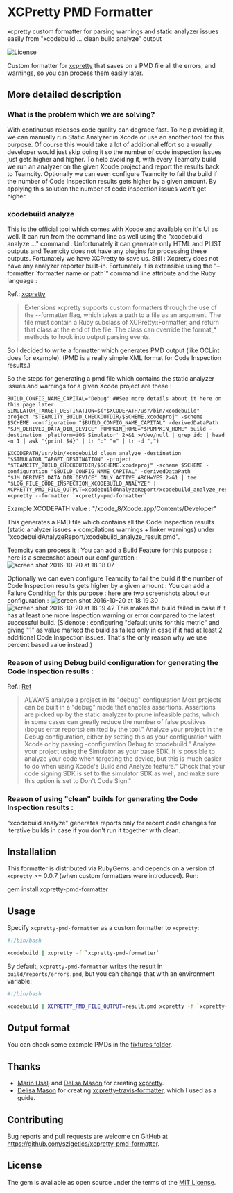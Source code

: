 # XCPretty PMD Formatter
xcpretty custom formatter for parsing warnings and static analyzer issues easily from "xcodebuild ... clean build analyze" output

[![License](http://img.shields.io/badge/license-MIT-green.svg?style=flat)](LICENSE.txt)

Custom formatter for [xcpretty](https://github.com/supermarin/xcpretty) that saves on a PMD file all the errors, and warnings, so you can process them easily later.

## More detailed description

### What is the problem which we are solving?
With continuous releases code quality can degrade fast. To help avoiding it, we can manually run Static Analyzer in Xcode or use an another tool for this purpose.
Of course this would take a lot of additional effort so a usually developer would just skip doing it so the number of code inspection issues just gets higher and higher. To help avoiding it, with every Teamcity build we run an analyzer on the given Xcode project and report the results back to Teamcity. Optionally we can even configure Teamcity to fail the build if the number of Code Inspection results gets higher by a given amount.
By applying this solution the number of code inspection issues won't get higher. 


### xcodebuild analyze
This is the official tool which comes with Xcode and available on it's UI as well.
It can run from the command line as well using the "xcodebuild analyze ..." command .
Unfortunately it can generate only HTML and PLIST outputs and Teamcity does not have any plugins for processing these outputs.
Fortunately we have XCPretty to save us. Still : Xcpretty does not have any analyzer reporter built-in. Fortunately it is extensible using the "–formatter \`formatter name or path\`" command line attribute and the Ruby language : 

Ref.: [xcpretty](https://github.com/supermarin/xcpretty)
> Extensions
> xcpretty supports custom formatters through the use of the --formatter flag, which takes a path to a file as an argument. The file must contain a Ruby subclass of XCPretty::Formatter, and return that class at the end of the file. The class can override the format_* methods to hook into output parsing events.

So I decided to write a formatter which generates PMD output (like OCLint does for example). (PMD is a really simple XML format for Code Inspection results.)

So the steps for generating a pmd file which contains the static analyzer issues and warnings for a given Xcode project are these : 

```
BUILD_CONFIG_NAME_CAPITAL="Debug" ##See more details about it here on this page later
SIMULATOR_TARGET_DESTINATION=$("$XCODEPATH/usr/bin/xcodebuild" -project "$TEAMCITY_BUILD_CHECKOUTDIR/$SCHEME.xcodeproj" -scheme $SCHEME -configuration "$BUILD_CONFIG_NAME_CAPITAL" -derivedDataPath "$JM_DERIVED_DATA_DIR_DEVICE" PUMPKIN_HOME="$PUMPKIN_HOME" build -destination 'platform=iOS Simulator' 2>&1 >/dev/null | grep id: | head -n 1 | awk '{print $4}' | tr ":" "=" | tr -d ",")

$XCODEPATH/usr/bin/xcodebuild clean analyze -destination "$SIMULATOR_TARGET_DESTINATION" -project "$TEAMCITY_BUILD_CHECKOUTDIR/$SCHEME.xcodeproj" -scheme $SCHEME -configuration "$BUILD_CONFIG_NAME_CAPITAL" -derivedDataPath "$JM_DERIVED_DATA_DIR_DEVICE" ONLY_ACTIVE_ARCH=YES 2>&1 | tee "$LOG_FILE_CODE_INSPECTION_XCODEBUILD_ANALYZE" | XCPRETTY_PMD_FILE_OUTPUT=xcodebuildAnalyzeReport/xcodebuild_analyze_result.pmd xcpretty --formatter `xcpretty-pmd-formatter`
```

Example XCODEPATH value : "/xcode_8/Xcode.app/Contents/Developer"

This generates a PMD file which contains all the Code Inspection results (static analyzer issues + compilations warnings + linker warnings) under "xcodebuildAnalyzeReport/xcodebuild_analyze_result.pmd".

Teamcity can process it : 
You can add a Build Feature for this purpose : here is a screenshot about our configuration : 
![screen shot 2016-10-20 at 18 18 07](https://cloud.githubusercontent.com/assets/7099208/19932729/57526268-a111-11e6-92a4-434595d7823f.png)

Optionally we can even configure Teamcity to fail the build if the number of Code Inspection results gets higher by a given amount : 
You can add a Failure Condition for this purpose : here are two screenshots about our configuration : 
![screen shot 2016-10-20 at 18 19 30](https://cloud.githubusercontent.com/assets/7099208/19932727/5738892e-a111-11e6-9a83-fe7206eb6dc8.png)
![screen shot 2016-10-20 at 18 19 42](https://cloud.githubusercontent.com/assets/7099208/19932728/573953c2-a111-11e6-96cc-d9db35c92698.png)
This makes the build failed in case if it has at least one more Inspection warning or error compared to the latest successful build. (Sidenote : configuring "default units for this metric" and giving "1" as value marked the build as failed only in case if it had at least 2 additional Code Inspection issues. That's the only reason why we use percent based value instead.)

### Reason of using Debug build configuration for generating the Code Inspection results : 
Ref.: [Ref](http://clang-analyzer.llvm.org/scan-build.html#recommendedguidelines)
> ALWAYS analyze a project in its "debug" configuration
> Most projects can be built in a "debug" mode that enables assertions. Assertions are picked up by the static analyzer to prune infeasible paths, which in some cases can greatly reduce the number of false positives (bogus error reports) emitted by the tool."
> Analyze your project in the Debug configuration, either by setting this as your configuration with Xcode or by passing -configuration Debug to xcodebuild."
> Analyze your project using the Simulator as your base SDK. It is possible to analyze your code when targeting the device, but this is much easier to do when using Xcode's Build and Analyze feature."
> Check that your code signing SDK is set to the simulator SDK as well, and make sure this option is set to Don't Code Sign."

### Reason of using "clean" builds for generating the Code Inspection results : 
"xcodebuild analyze" generates reports only for recent code changes for iterative builds in case if you don't run it together with clean.

## Installation

This formatter is distributed via RubyGems, and depends on a version of `xcpretty` >= 0.0.7 (when custom formatters were introduced). Run:

gem install xcpretty-pmd-formatter

## Usage

Specify `xcpretty-pmd-formatter` as a custom formatter to `xcpretty`:

```bash
#!/bin/bash

xcodebuild | xcpretty -f `xcpretty-pmd-formatter`
```

By default, `xcpretty-pmd-formatter` writes the result in `build/reports/errors.pmd`, but you can change that with an environment variable:

```bash
#!/bin/bash

xcodebuild | XCPRETTY_PMD_FILE_OUTPUT=result.pmd xcpretty -f `xcpretty-pmd-formatter`
```

## Output format

You can check some example PMDs in the [fixtures folder](spec/fixtures).

## Thanks

* [Marin Usalj](http://github.com/supermarin) and [Delisa Mason](http://github.com/kattrali) for creating [xcpretty](https://github.com/supermarin/xcpretty).
* [Delisa Mason](http://github.com/kattrali) for creating [xcpretty-travis-formatter](https://github.com/kattrali/xcpretty-travis-formatter), which I used as a guide.

## Contributing

Bug reports and pull requests are welcome on GitHub at https://github.com/szigetics/xcpretty-pmd-formatter.


## License

The gem is available as open source under the terms of the [MIT License](http://opensource.org/licenses/MIT).
